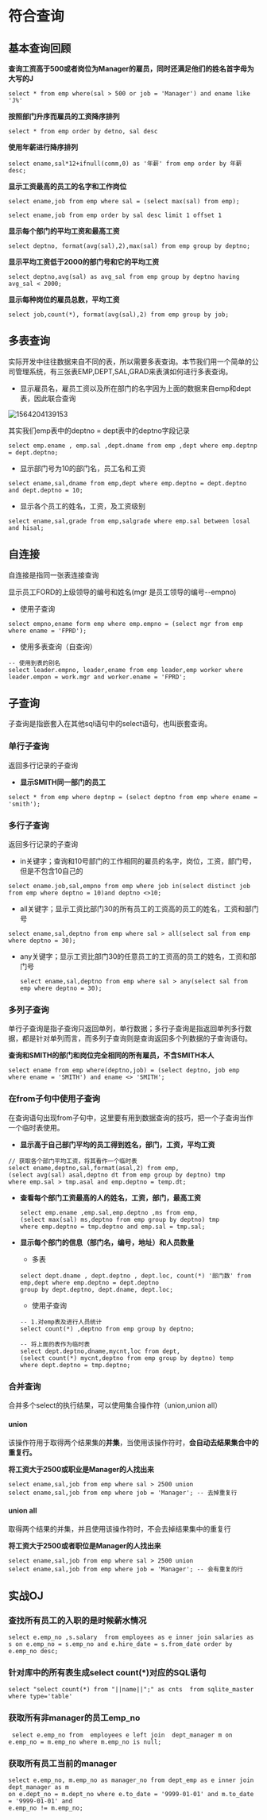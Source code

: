 # 符合查询

## 基本查询回顾

**查询工资高于500或者岗位为Manager的雇员，同时还满足他们的姓名首字母为大写的J**

```mysql
select * from emp where(sal > 500 or job = 'Manager') and ename like 'J%'
```



**按照部门升序而雇员的工资降序排列**

```mysql
select * from emp order by detno, sal desc
```



**使用年薪进行降序排列**

```mysql
select ename,sal*12+ifnull(comm,0) as '年薪' from emp order by 年薪 desc;
```



**显示工资最高的员工的名字和工作岗位**

```mysql
select ename,job from emp where sal = (select max(sal) from emp);
```



```mysql
select ename,job from emp order by sal desc limit 1 offset 1
```



**显示每个部门的平均工资和最高工资**

```mysql
select deptno, format(avg(sal),2),max(sal) from emp group by deptno;
```



**显示平均工资低于2000的部门号和它的平均工资**

```mysql
select deptno,avg(sal) as avg_sal from emp group by deptno having avg_sal < 2000;
```



**显示每种岗位的雇员总数，平均工资**

```mysql
select job,count(*), format(avg(sal),2) from emp group by job;
```



## 多表查询

实际开发中往往数据来自不同的表，所以需要多表查询。本节我们用一个简单的公司管理系统，有三张表EMP,DEPT,SAL,GRAD来表演如何进行多表查询。

- 显示雇员名，雇员工资以及所在部门的名字因为上面的数据来自emp和dept表，因此联合查询

![1564204139153](C:\Users\32183\AppData\Roaming\Typora\typora-user-images\1564204139153.png)

其实我们emp表中的deptno = dept表中的deptno字段记录

```mysql
select emp.ename , emp.sal ,dept.dname from emp ,dept where emp.deptnp = dept.deptno;
```

- 显示部门号为10的部门名，员工名和工资

```mysql
select ename,sal,dname from emp,dept where emp.deptno = dept.deptno and dept.deptno = 10;
```

- 显示各个员工的姓名，工资，及工资级别

```mysql
select ename,sal,grade from emp,salgrade where emp.sal between losal and hisal;
```



## 自连接

自连接是指同一张表连接查询

显示员工FORD的上级领导的编号和姓名(mgr 是员工领导的编号--empno)

- 使用子查询

```mysql
select empno,ename form emp where emp.empno = (select mgr from emp where ename = 'FPRD');
```

- 使用多表查询（自查询）

```mysql
-- 使用到表的别名
select leader.empno, leader,ename from emp leader,emp worker where leader.empon = work.mgr and worker.ename = 'FPRD';
```



## 子查询

子查询是指嵌套入在其他sql语句中的select语句，也叫嵌套查询。

### 单行子查询

返回多行记录的子查询

- **显示SMITH同一部门的员工**

```mysql
select * from emp where deptnp = (select deptno from emp where ename = 'smith');
```

### 多行子查询

返回多行记录的子查询

- in关键字；查询和10号部门的工作相同的雇员的名字，岗位，工资，部门号，但是不包含10自己的

```mysql
select ename.job,sal,empno from emp where job in(select distinct job from emp where deptno = 10)and deptno <>10;
```

- all关键字；显示工资比部门30的所有员工的工资高的员工的姓名，工资和部门号

```mysql
select ename,sal,deptno from emp where sal > all(select sal from emp where deptno = 30);
```

- any关键字；显示工资比部门30的任意员工的工资高的员工的姓名，工资和部门号

  ```mysql
  select ename,sal,deptno from emp where sal > any(select sal from emp where deptno = 30);
  ```

### 多列子查询

单行子查询是指子查询只返回单列，单行数据；多行子查询是指返回单列多行数据，都是针对单列而言，而多列子查询则是查询返回多个列数据的子查询语句。

**查询和SMITH的部门和岗位完全相同的所有雇员，不含SMITH本人**

```mysql
select ename from emp where(deptno,job) = (select deptno, job emp where ename = 'SMITH') and ename <> 'SMITH';
```

### 在from子句中使用子查询

在查询语句出现from子句中，这里要有用到数据查询的技巧，把一个子查询当作一个临时表使用。

- **显示高于自己部门平均的员工得到姓名，部门，工资，平均工资**

```mysql
// 获取各个部门平均工资，将其看作一个临时表
select ename,deptno,sal,format(asal,2) from emp,
(select avg(sal) asal,deptno dt from emp group by deptno) tmp
where emp.sal > tmp.asal and emp.deptno = temp.dt;
```

- **查看每个部门工资最高的人的姓名，工资，部门，最高工资**

  ```mysql
  select emp.ename ,emp.sal,emp.deptno ,ms from emp,
  (select max(sal) ms,deptno from emp group by deptno) tmp
  where emp.deptno = tmp.deptno and emp.sal = tmp.sal;
  ```

- **显示每个部门的信息（部门名，编号，地址）和人员数量**
  - 多表

  ```mysql
  select dept.dname , dept.deptno , dept.loc, count(*) '部门数' from emp,dept where emp.deptno = dept.deptno
  group by dept.deptno, dept.dname, dept.loc;
  ```

  - 使用子查询

  ```mysql
  -- 1.对emp表及进行人员统计
  select count(*) ,deptno from emp group by deptno;
  
  -- 将上面的表作为临时表
  select dept.deptno,dname,mycnt,loc from dept,
  (select count(*) mycnt,deptno from emp group by deptno) temp
  where dept.deptno = tmp.deptno;
  ```



### 合并查询

合并多个select的执行结果，可以使用集合操作符（union,union all）

#### union

该操作符用于取得两个结果集的**并集**，当使用该操作符时，**会自动去结果集合中的重复行。**

**将工资大于2500或职业是Manager的人找出来**

```mysql
select ename,sal,job from emp where sal > 2500 union
select ename,sal,job from emp where job = 'Manager'; -- 去掉重复行
```



#### union all

取得两个结果的并集，并且使用该操作符时，不会去掉结果集中的重复行

**将工资大于2500或者职位是Manager的人找出来**

```mysql
select ename,sal,job from emp where sal > 2500 union
select ename,sal,job from emp where job = 'Manager'; -- 会有重复的行
```



## 实战OJ

### 查找所有员工的入职的是时候薪水情况

```mysql
select e.emp_no ,s.salary  from employees as e inner join salaries as s on e.emp_no = s.emp_no and e.hire_date = s.from_date order by e.emp_no desc;
```



### 针对库中的所有表生成select count(*)对应的SQL语句

```mysql
select "select count(*) from "||name||";" as cnts  from sqlite_master
where type='table'
```



### 获取所有非manager的员工emp_no

```mysql
 select e.emp_no from  employees e left join  dept_manager m on e.emp_no = m.emp_no where m.emp_no is null;
```



### 获取所有员工当前的manager

```mysql
select e.emp_no, m.emp_no as manager_no from dept_emp as e inner join dept_manager as m 
on e.dept_no = m.dept_no where e.to_date = '9999-01-01' and m.to_date = '9999-01-01' and 
e.emp_no != m.emp_no;
```

